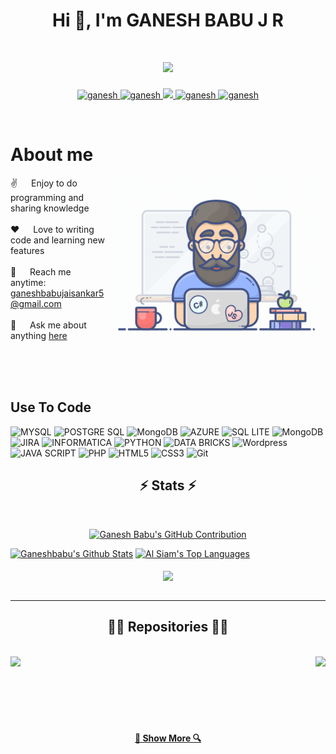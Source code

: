 <h1 align="center">Hi 👋, I'm  GANESH BABU J R</h1>

<h1 align="center">
  <a href="https://git.io/typing-svg">
    <img src="https://readme-typing-svg.herokuapp.com/?lines=PLSQL+Developer;Data+Engineer&center=true&size=30">
  </a>
</h1>




<p align="center">
 <a href="#" target="blank">
  <img src="https://img.shields.io/badge/Website-DC143C?style=for-the-badge&logo=medium&logoColor=white" alt="ganesh" />
 </a>
 <a href="https://linkedin.com/in/" target="_blank">
  <img src="https://img.shields.io/badge/LinkedIn-0077B5?style=for-the-badge&logo=linkedin&logoColor=white" alt="ganesh"/>
 </a>
 <a href="https://twitter.com/ganesh" target="blank">
  <img src="https://img.shields.io/badge/Twitter-1DA1F2?style=for-the-badge&logo=twitter&logoColor=white" />
 </a>
 <a href="https://instagram.com/" target="blank">
  <img src="https://img.shields.io/badge/Instagram-fe4164?style=for-the-badge&logo=instagram&logoColor=white" alt="ganesh" />
 </a> 
 <a href="https://facebook.com/" target="blank">
  <img src="https://img.shields.io/badge/Facebook-20BEFF?&style=for-the-badge&logo=facebook&logoColor=white" alt="ganesh"  />
  </a> 
</p>
<br />

<!-- About Section -->
 # About me
 
<p>
 <img align="right" width="350" src="images/programmer.gif" alt="Coding gif" />
  
 ✌️ &emsp; Enjoy to do programming and sharing knowledge <br/><br/>
 ❤️ &emsp; Love to writing code and learning new features<br/><br/>
 📧 &emsp; Reach me anytime: ganeshbabujaisankar5@gmail.com<br/><br/>
 💬 &emsp; Ask me about anything [here](https://github.com/ganeshbabujr/)

</p>

<br/>
<br/>
<br/>

## Use To Code

![MYSQL](https://img.shields.io/badge/MySQL-4479A1.svg?style=for-the-badge&logo=MySQL&logoColor=white)
![POSTGRE SQL](https://img.shields.io/badge/PostgreSQL-4169E1.svg?style=for-the-badge&logo=PostgreSQL&logoColor=white)
![MongoDB](https://img.shields.io/badge/MongoDB-4EA94B?style=for-the-badge&logo=mongodb&logoColor=white)
![AZURE](https://img.shields.io/badge/Amazon%20Web%20Services-232F3E.svg?style=for-the-badge&logo=Amazon-Web-Services&logoColor=white)
![SQL LITE](https://img.shields.io/badge/SQLite-003B57.svg?style=for-the-badge&logo=SQLite&logoColor=white)
![MongoDB](https://img.shields.io/badge/MariaDB-003545.svg?style=for-the-badge&logo=MariaDB&logoColor=white)
![JIRA](https://img.shields.io/badge/Jira%20Software-0052CC.svg?style=for-the-badge&logo=Jira-Software&logoColor=white)
![INFORMATICA](https://img.shields.io/badge/Informatica-FF4D00.svg?style=for-the-badge&logo=Informatica&logoColor=white)
![PYTHON](https://img.shields.io/badge/Python-3776AB.svg?style=for-the-badge&logo=Python&logoColor=white)
![DATA BRICKS](https://img.shields.io/badge/Databricks-FF3621.svg?style=for-the-badge&logo=Databricks&logoColor=white)
![Wordpress](https://img.shields.io/badge/WordPress-21759B.svg?style=for-the-badge&logo=WordPress&logoColor=white)
![JAVA SCRIPT](https://img.shields.io/badge/JavaScript-F7DF1E.svg?style=for-the-badge&logo=JavaScript&logoColor=black)
![PHP](https://img.shields.io/badge/PHP-777BB4.svg?style=for-the-badge&logo=PHP&logoColor=white)
![HTML5](https://img.shields.io/badge/HTML5-E34F26.svg?style=for-the-badge&logo=HTML5&logoColor=white)
![CSS3](https://img.shields.io/badge/CSS3-1572B6?style=for-the-badge&logo=css3&logoColor=white)
![Git](https://img.shields.io/badge/Git-F05032?style=for-the-badge&logo=git&logoColor=white)



<h2 align="center">⚡ Stats ⚡</h2>
<br>


<p align="center">
  <a href="https://github.com/ganeshbabujr">
    <img src="https://github-profile-summary-cards.vercel.app/api/cards/profile-details?username=ganeshbabujr&theme=radical" alt="Ganesh Babu's GitHub Contribution"/>
  </a>
</p>

<a> 
    <a href="https://github.com/ganeshbabujr"><img alt="Ganeshbabu's Github Stats" src="https://denvercoder1-github-readme-stats.vercel.app/api?username=ganeshbabujr&show_icons=true&count_private=true&theme=react&border_color=7F3FBF&bg_color=0D1117&title_color=F85D7F&icon_color=F8D866" height="192px" width="49.5%"/></a>
  <a href="https://github.com/ganesh"><img alt="Al Siam's Top Languages" src="https://denvercoder1-github-readme-stats.vercel.app/api/top-langs/?username=ganeshbabujr&langs_count=8&layout=compact&theme=react&border_color=7F3FBF&bg_color=0D1117&title_color=F85D7F&icon_color=F8D866" height="192px" width="49.5%"/></a>
  <br/>
</a>

  <br>
  <div align=center>
    <a href="https://github.com/ganeshbabujr/github-readme-stats">
      <img height=200 align="center" src="https://github-readme-stats.vercel.app/api/top-langs/?username=ganeshbabujr&hide=c%23,powershell,Mathematica,Ruby,Objective-C,Objective-C%2b%2b,Cuda&title_color=61dafb&text_color=ffffff&icon_color=61dafb&bg_color=20232a&langs_count=8&layout=compact&border_color=61dafb&hide_border=true&size_weight=0.5&count_weight=0.5" />
    </a>
  </div>
  <br>

 </p>

<hr>

<h2 align="center">👨‍💻 Repositories 👨‍💻</h2>
<br>
<div width="100%" align="center">
  <a align="left" href="https://github.com/ganeshbabujr/Breathing-Application" title="Breathing Application"><img align="left" height="115" src="https://github-readme-stats.vercel.app/api/pin/?username=ganeshbabujr&repo=Breathing-Application&theme=react&border_color=61dafb&border_radius=10"></a>
  <a align="right" href="https://github.com/ganeshbabujr/ganeshbabujr" title="Ganesh"><img align="right" height="115" src="https://github-readme-stats.vercel.app/api/pin/?username=ganeshbabujr&repo=ganeshbabujr&theme=react&border_color=61dafb&border_radius=10"></a>
</div>
<br/><br/><br/><br/><br/><br/>

<!--
<div width="100%" align="center">
  <a align="left" href="https://github.com/zumrudu-anka/Turkce-Heceleme-CPP" title="Turkce-Heceleme-CPP"><img align="left" height="115" src="https://github-readme-stats.vercel.app/api/pin/?username=zumrudu-anka&repo=Turkce-Heceleme-CPP&theme=react&border_color=61dafb&border_radius=10"></a>
  <a align="right" href="https://github.com/zumrudu-anka/CopyMoveForgeryDetectionWithDCT" title="Copy&Move Forgery Detection With DCT"><img align="right" height="115" src="https://github-readme-stats.vercel.app/api/pin/?username=zumrudu-anka&repo=CopyMoveForgeryDetectionWithDCT&theme=react&border_color=61dafb&border_radius=10"></a>
</div>
<br/><br/><br/><br/><br/><br/>
<div width="100%" align="center">
  <a align="left" href="https://github.com/zumrudu-anka/cpp-openmp-needleman-wunsch" title="Needleman Wunsch Algorithm With OpenMP"><img align="left" height="115" src="https://github-readme-stats.vercel.app/api/pin/?username=zumrudu-anka&repo=cpp-openmp-needleman-wunsch&theme=react&border_color=61dafb&border_radius=10"></a>
  <a align="right" href="https://github.com/zumrudu-anka/javascript-minesweeper" title="Minesweeper"><img align="right" height="115" src="https://github-readme-stats.vercel.app/api/pin/?username=zumrudu-anka&repo=javascript-minesweeper&theme=react&border_color=61dafb&border_radius=10"></a>
</div>
<br/><br/><br/><br/><br/><br/>
-->

<h4 align="center">
  <a href="https://github.com/ganeshbabujr?tab=repositories" title="Show Repositories">🔎 Show More 🔍</a>
</h4>


